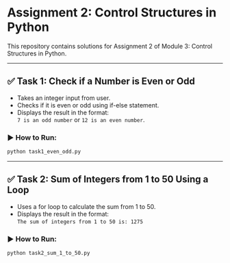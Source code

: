 # Assignment 2: Control Structures in Python

This repository contains solutions for Assignment 2 of Module 3: Control Structures in Python.

---

## ✅ Task 1: Check if a Number is Even or Odd
- Takes an integer input from user.
- Checks if it is even or odd using if-else statement.
- Displays the result in the format:  
  `7 is an odd number` or `12 is an even number`.

### ▶ How to Run:
```bash
python task1_even_odd.py
```

---

## ✅ Task 2: Sum of Integers from 1 to 50 Using a Loop
- Uses a for loop to calculate the sum from 1 to 50.
- Displays the result in the format:  
  `The sum of integers from 1 to 50 is: 1275`

### ▶ How to Run:
```bash
python task2_sum_1_to_50.py
```
